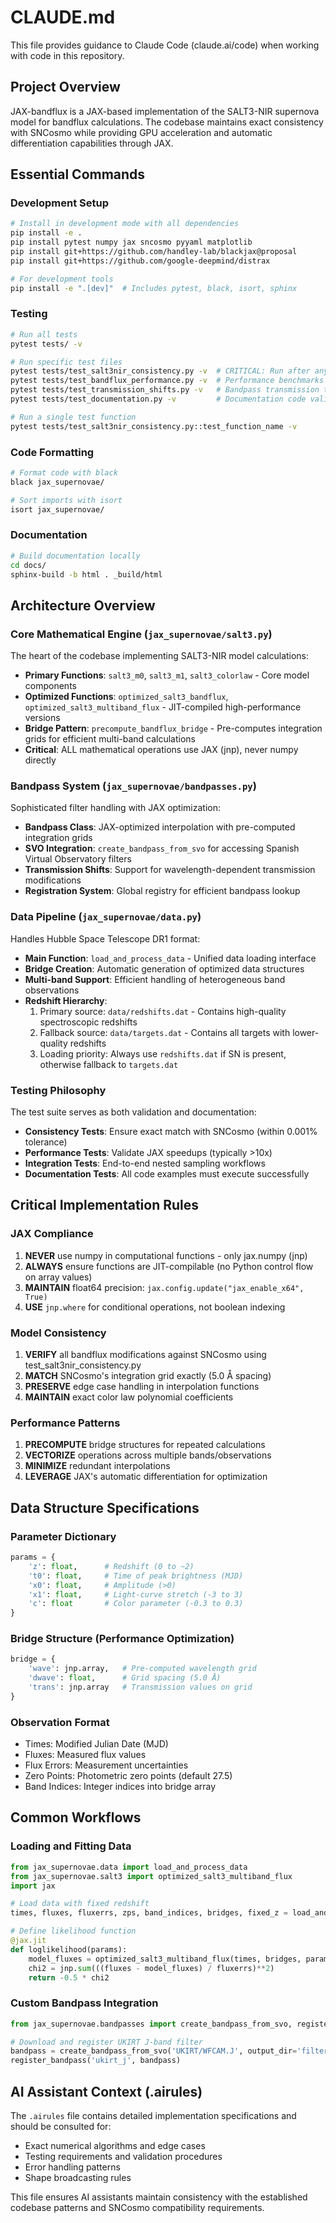 # CLAUDE.md

This file provides guidance to Claude Code (claude.ai/code) when working with code in this repository.

## Project Overview

JAX-bandflux is a JAX-based implementation of the SALT3-NIR supernova model for bandflux calculations. The codebase maintains exact consistency with SNCosmo while providing GPU acceleration and automatic differentiation capabilities through JAX.

## Essential Commands

### Development Setup
```bash
# Install in development mode with all dependencies
pip install -e .
pip install pytest numpy jax sncosmo pyyaml matplotlib
pip install git+https://github.com/handley-lab/blackjax@proposal
pip install git+https://github.com/google-deepmind/distrax

# For development tools
pip install -e ".[dev]"  # Includes pytest, black, isort, sphinx
```

### Testing
```bash
# Run all tests
pytest tests/ -v

# Run specific test files
pytest tests/test_salt3nir_consistency.py -v  # CRITICAL: Run after any bandflux modifications
pytest tests/test_bandflux_performance.py -v  # Performance benchmarks
pytest tests/test_transmission_shifts.py -v   # Bandpass transmission tests
pytest tests/test_documentation.py -v         # Documentation code validation

# Run a single test function
pytest tests/test_salt3nir_consistency.py::test_function_name -v
```

### Code Formatting
```bash
# Format code with black
black jax_supernovae/

# Sort imports with isort
isort jax_supernovae/
```

### Documentation
```bash
# Build documentation locally
cd docs/
sphinx-build -b html . _build/html
```

## Architecture Overview

### Core Mathematical Engine (`jax_supernovae/salt3.py`)
The heart of the codebase implementing SALT3-NIR model calculations:
- **Primary Functions**: `salt3_m0`, `salt3_m1`, `salt3_colorlaw` - Core model components
- **Optimized Functions**: `optimized_salt3_bandflux`, `optimized_salt3_multiband_flux` - JIT-compiled high-performance versions
- **Bridge Pattern**: `precompute_bandflux_bridge` - Pre-computes integration grids for efficient multi-band calculations
- **Critical**: ALL mathematical operations use JAX (jnp), never numpy directly

### Bandpass System (`jax_supernovae/bandpasses.py`)
Sophisticated filter handling with JAX optimization:
- **Bandpass Class**: JAX-optimized interpolation with pre-computed integration grids
- **SVO Integration**: `create_bandpass_from_svo` for accessing Spanish Virtual Observatory filters
- **Transmission Shifts**: Support for wavelength-dependent transmission modifications
- **Registration System**: Global registry for efficient bandpass lookup

### Data Pipeline (`jax_supernovae/data.py`)
Handles Hubble Space Telescope DR1 format:
- **Main Function**: `load_and_process_data` - Unified data loading interface
- **Bridge Creation**: Automatic generation of optimized data structures
- **Multi-band Support**: Efficient handling of heterogeneous band observations
- **Redshift Hierarchy**: 
  1. Primary source: `data/redshifts.dat` - Contains high-quality spectroscopic redshifts
  2. Fallback source: `data/targets.dat` - Contains all targets with lower-quality redshifts
  3. Loading priority: Always use `redshifts.dat` if SN is present, otherwise fallback to `targets.dat`

### Testing Philosophy
The test suite serves as both validation and documentation:
- **Consistency Tests**: Ensure exact match with SNCosmo (within 0.001% tolerance)
- **Performance Tests**: Validate JAX speedups (typically >10x)
- **Integration Tests**: End-to-end nested sampling workflows
- **Documentation Tests**: All code examples must execute successfully

## Critical Implementation Rules

### JAX Compliance
1. **NEVER** use numpy in computational functions - only jax.numpy (jnp)
2. **ALWAYS** ensure functions are JIT-compilable (no Python control flow on array values)
3. **MAINTAIN** float64 precision: `jax.config.update("jax_enable_x64", True)`
4. **USE** `jnp.where` for conditional operations, not boolean indexing

### Model Consistency
1. **VERIFY** all bandflux modifications against SNCosmo using test_salt3nir_consistency.py
2. **MATCH** SNCosmo's integration grid exactly (5.0 Å spacing)
3. **PRESERVE** edge case handling in interpolation functions
4. **MAINTAIN** exact color law polynomial coefficients

### Performance Patterns
1. **PRECOMPUTE** bridge structures for repeated calculations
2. **VECTORIZE** operations across multiple bands/observations
3. **MINIMIZE** redundant interpolations
4. **LEVERAGE** JAX's automatic differentiation for optimization

## Data Structure Specifications

### Parameter Dictionary
```python
params = {
    'z': float,      # Redshift (0 to ~2)
    't0': float,     # Time of peak brightness (MJD)
    'x0': float,     # Amplitude (>0)
    'x1': float,     # Light-curve stretch (-3 to 3)
    'c': float       # Color parameter (-0.3 to 0.3)
}
```

### Bridge Structure (Performance Optimization)
```python
bridge = {
    'wave': jnp.array,   # Pre-computed wavelength grid
    'dwave': float,      # Grid spacing (5.0 Å)
    'trans': jnp.array   # Transmission values on grid
}
```

### Observation Format
- Times: Modified Julian Date (MJD)
- Fluxes: Measured flux values
- Flux Errors: Measurement uncertainties
- Zero Points: Photometric zero points (default 27.5)
- Band Indices: Integer indices into bridge array

## Common Workflows

### Loading and Fitting Data
```python
from jax_supernovae.data import load_and_process_data
from jax_supernovae.salt3 import optimized_salt3_multiband_flux
import jax

# Load data with fixed redshift
times, fluxes, fluxerrs, zps, band_indices, bridges, fixed_z = load_and_process_data('19agl', fix_z=True)

# Define likelihood function
@jax.jit
def loglikelihood(params):
    model_fluxes = optimized_salt3_multiband_flux(times, bridges, params, zps=zps, zpsys='ab')
    chi2 = jnp.sum(((fluxes - model_fluxes) / fluxerrs)**2)
    return -0.5 * chi2
```

### Custom Bandpass Integration
```python
from jax_supernovae.bandpasses import create_bandpass_from_svo, register_bandpass

# Download and register UKIRT J-band filter
bandpass = create_bandpass_from_svo('UKIRT/WFCAM.J', output_dir='filter_data')
register_bandpass('ukirt_j', bandpass)
```

## AI Assistant Context (.airules)

The `.airules` file contains detailed implementation specifications and should be consulted for:
- Exact numerical algorithms and edge cases
- Testing requirements and validation procedures
- Error handling patterns
- Shape broadcasting rules

This file ensures AI assistants maintain consistency with the established codebase patterns and SNCosmo compatibility requirements.